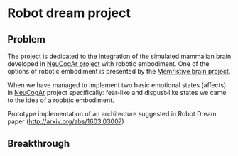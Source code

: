 # Robot dream project

## Problem

The project is dedicated to the integration of the simulated mammalian brain developed in [NeuCogAr project](https://github.com/research-team/neucogar) with robotic embodiment. One of the options of robotic embodiment is presented by the [Memristive brain project](https://github.com/research-team/memristive-brain).

When we have managed to implement two basic emotional states (affects) in [NeuCogAr](https://github.com/research-team/neucogar) project specifically: fear-like and disgust-like states we came to the idea of a roobtic embodiment.

Prototype implementation of an architecture suggested in Robot Dream paper (http://arxiv.org/abs/1603.03007)

## Breakthrough
